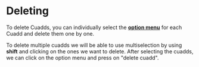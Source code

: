 # Deleting 

To delete Cuadds, you can individually select the [**option menu**](./CuaddOptionMenu.md) for each Cuadd and delete them one by one.

To delete multiple cuadds we will be able to use multiselection by using **shift** and clicking on the ones we want to delete. After selecting the cuadds, we can click on the option menu and press on "delete cuadd".

